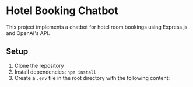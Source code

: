 # Hotel Booking Chatbot

This project implements a chatbot for hotel room bookings using Express.js and OpenAI's API.

## Setup

1. Clone the repository
2. Install dependencies: `npm install`
3. Create a `.env` file in the root directory with the following content: